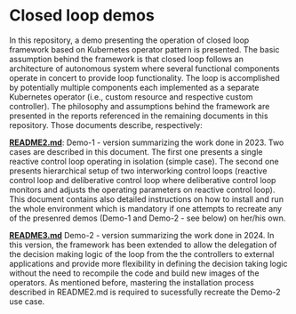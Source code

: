 # Closed loop demos
In this repository, a demo presenting the operation of closed loop framework based on Kubernetes operator pattern is presented. The basic assumption behind the framework is that closed loop follows an architecture of autonomous system where several functional components operate in concert to provide loop functionality. The loop is accomplished by potentially multiple components each implemented as a separate Kubernetes operator (i.e., custom resource and respective custom controller). The philosophy and assumptions behind the framework are presented in the reports referenced in the remaining documents in this repository. Those documents describe, respectively:

**[README2.md](https://gitlab.com/adenisiewicz/closedloop/-/blob/cl_demo/README2.md?ref_type=heads)**: Demo-1 - version summarizing the work done in 2023. Two cases are described in this document. The first one presents a single reactive control loop operating in isolation (simple case). The second one presents hierarchical setup of two interworking control loops (reactive control loop and deliberative control loop where deliberative control loop monitors and adjusts the operating parameters on reactive control loop). This document contains also detailed instructions on how to install and run the whole environment which is mandatory if one attempts to recreate any of the presenred demos (Demo-1 and Demo-2 - see below) on her/his own.

**[README3.md](https://gitlab.com/adenisiewicz/closedloop/-/blob/cl_demo/README3.md?ref_type=heads)** Demo-2 - version summarizing the work done in 2024. In this version, the framework has been extended to allow the delegation of the decision making logic of the loop from the the controllers to external applications and provide more flexibility in defining the decision taking logic without the need to recompile the code and build new images of the operators. As mentioned before, mastering the installation process described in README2.md is required to sucessfully recreate the Demo-2 use case.
